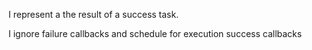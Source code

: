 I represent a the result of a success task.

I ignore failure callbacks and schedule for execution success callbacks